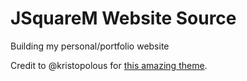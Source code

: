 # JSquareM Website Source

Building my personal/portfolio website

Credit to @kristopolous for <a href="https://github.com/kristopolous/BOOTSTRA.386">this amazing theme</a>.
